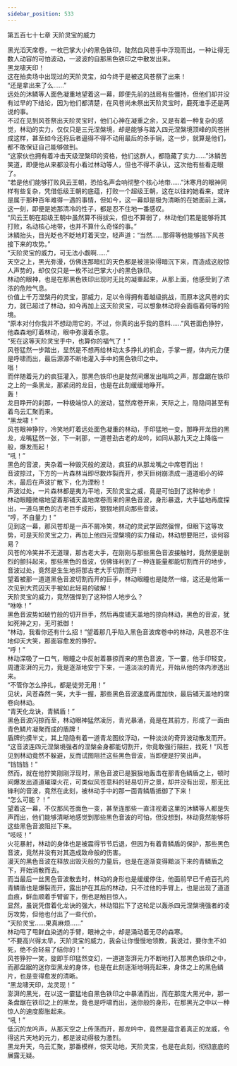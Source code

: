 ```yaml
---
sidebar_position: 533
---
```

 第五百七十七章 天阶灵宝的威力


黑光滔天席卷，一枚巴掌大小的黑色铁印，陡然自风苍手中浮现而出，一种让得无数人动容的可怕波动，一波波的自那黑色铁印之中散发出来。  
黑龙啸天印！  
这在拍卖场中出现过的天阶灵宝，如今终于是被这风苍祭了出来！  
“还是拿出来了么……”  
远处的沐鳞等人面色凝重地望着这一幕，即便先前的战局有些僵持，但他们却并没有过早的下结论，因为他们都清楚，在风苍尚未祭出天阶灵宝时，鹿死谁手还是两说的事。  
不过在见到风苍祭出天阶灵宝时，他们心神在凝重之余，又是有着一种复杂的感觉，林动的实力，仅仅只是三元涅槃境，却是能够与踏入四元涅槃境顶峰的风苍拼成这样，甚至如今还将后者逼得不得不动用最后的杀手锏，这一步，就算是他们，都不敢保证自己能够做到。  
“这家伙也拥有着冲击天级涅槃印的资格，他们这群人，都隐藏了实力……”沐鳞苦笑道，即便他从来都没有小看过林动等人，但也不得不承认，这次他有些看走眼了。  
“若是他们能够打败风云王朝，恐怕名声会响彻整个核心地带……”沐寒月的眼神同样有些复杂，凭借低级王朝的底蕴，打败一个超级王朝，这在以往的她看来，或许是属于那种百年难得一遇的事情，但如今，这一幕却是极为清晰的在她面前上演，这一刻，即便是她那清冷的性子，都是忍不住地一番感叹。  
“风云王朝在超级王朝中虽然算不得拔尖，但也不算弱了，林动他们若是能够将其打败，名动核心地带，也并不算什么奇怪的事。”  
沐鳞抬头，目光眨也不眨地盯着天空，轻声道：“当然……那得等他能够挡下风苍接下来的攻势。”  
“天阶灵宝的威力，可无法小觑啊……”  
天空之上，黑光弥漫，仿佛连那暗红的天色都是被渲染得暗沉下来，而造成这般惊人声势的，却仅仅只是一枚不过巴掌大小的黑色铁印。  
林动的眼神，也是在那黑色铁印出现时无比的凝重起来，从那上面，他感受到了浓浓的危险气息。  
价值上千万涅槃丹的灵宝，那威力，足以令得拥有着越级挑战，而原本这风苍的实力，就已超过了林动，如今再加上这天阶灵宝，可以想象林动将会面临着何等的险境。  
“原本对付你我并不想动用它的，不过，你真的出乎我的意料……”风苍面色狰狞，他森森地盯着林动，眼中弥漫着杀意。  
“死在这等天阶灵宝手中，也算你的福气了！”  
风苍猛然一步踏出，显然是不想再给林动太多挣扎的机会，手掌一握，体内元力便是呼啸而出，最后源源不断地灌入手中的黑色铁印之中。  
嗡！  
而伴随着元力的疯狂灌入，那黑色铁印也是陡然间爆发出嗡鸣之声，那盘踞在铁印之上的一条黑龙，那紧闭的龙目，也是在此刻缓缓地睁开。  
轰！  
龙目睁开的刹那，一种极端惊人的波动，猛然席卷开来，天际之上，隐隐间甚至有着乌云汇聚而来。  
“黑龙啸！”  
风苍眼神狰狞，冷笑地盯着远处面色凝重的林动，手印猛地一变，那睁开龙目的黑龙，龙嘴猛然一张，下一刹那，一道苍劲古老的龙吟，如同从那九天之上降临一般，爆发而起！  
“吼！”  
黑色的音波，夹杂着一种毁灭般的波动，疯狂的从那龙嘴之中席卷而出！  
音波掠过，下方的一片森林当即尽数炸裂而开，参天巨树崩溃成一道道细小的碎木，最后在声波扩散下，化为湮粉！  
声波过处，一片森林都是夷为平地，天阶灵宝之威，竟是可怕到了这种地步！  
林动眼瞳微缩地望着那铺天盖地席卷而来的黑色音波，身形暴退，大手猛地再度探出，一道乌黑色的古老巨手成形，狠狠地抓向那些音波。  
“哼，不自量力！”  
见到这一幕，那风苍却是一声不屑冷笑，林动的灵武学固然强悍，但眼下这等攻势，可是天阶灵宝之力，再加上他四元涅槃境的实力催动，林动想要阻拦，谈何容易？  
风苍的冷笑并不无道理，那古老大手，在刚刚与那些黑色音波接触时，竟然便是剧烈的颤抖起来，那些黑色的音波，仿佛锋利到了一种连能量都能切割而开的地步，音波过处，竟然是生生地将那古老大手切割而开！  
望着被那一道道黑色音波切割而开的巨手，林动眼瞳也是陡然一缩，这还是他第一次见到大荒囚天手被如此轻易的破解！  
天阶灵宝的威力，竟然强悍到了这种惊人地步么？  
“咻咻！”  
黑色音波势如破竹般的切开巨手，然后再度铺天盖地的掠向林动，黑色的音波，犹如死神之刃，无可抵御！  
“林动，我看你还有什么招！”望着那几乎陷入黑色音波席卷中的林动，风苍忍不住地仰天大笑，那面容愈发的狰狞。  
“呼！”  
林动深吸了一口气，眼瞳之中反射着暴掠而来的黑色音波，下一霎，他手印轻变，周遭澎湃的元力，竟是逐渐地安宁下来，一道淡淡的青光，开始从他的体内渗透出来。  
“不管你怎么挣扎，都是徒劳无用！”  
见状，风苍森然一笑，大手一握，那些黑色音波速度再度加快，最后铺天盖地的席卷向林动。  
“青天化龙诀，青鳞盾！”  
黑色音波闪掠而至，林动眼神猛然凌厉，青光暴涌，竟是在其前方，形成了一面由青色鳞片凝聚而成的盾牌！  
盾牌约摸半丈，其上隐隐有着一道青龙图纹浮动，一种淡淡的奇异波动散发而开。  
“这音波连四元涅槃境强者的涅槃金身都能切割开，你竟敢强行阻拦，找死！”风苍见到林动竟然不躲避，反而试图阻拦这些黑色音波，当即便是狞笑出声。  
“铛铛铛！”  
然而，就在他狞笑刚刚浮现时，黑色音波已是狠狠地轰击在那青色鳞盾之上，顿时间爆发出道道璀璨火花，可类似风苍意料的轻易切开之景，却并没有出现，那无比锋利的音波，竟然在此刻，被林动手中的那一面青鳞盾抵御了下来！  
“怎么可能？！”  
望着这一幕，不仅那风苍面色一变，甚至连那些一直注视着这里的沐鳞等人都是失声而出，他们能够清晰地感觉到那些黑色音波的可怕，但没想到，林动竟然能够将这些黑色音波阻拦下来。  
“吱吱！”  
火花暴射，林动的身体也是被震得节节后退，但因为有着青鳞盾的保护，那些黑色音波，竟然并没有对其造成致命般的伤害。  
漫天的黑色音波在释放出毁灭般的力量后，也是在逐渐变得黯淡下来的青鳞盾之下，开始消散而去。  
而当最后一丝黑色音波散去时，林动的身形也是缓缓停住，他面前早已千疮百孔的青鳞盾也是爆裂而开，露出护在其后的林动，只不过他的手臂上，也是出现了道道血痕，鲜血顺着手臂留下，倒也是触目惊人。  
显然，虽说凭借着化龙诀的强大，林动阻拦下了这轮足以轰杀四元涅槃境强者的凌厉攻势，但他也付出了一些代价。  
“天阶灵宝……果真麻烦……”  
林动甩了甩鲜血染透的手臂，眼神之中，却是涌动着无尽的森寒。  
“不要高兴得太早，天阶灵宝的威力，我会让你慢慢地领教，我说过，要你生不如死，绝不会轻易了结你的！”  
风苍狰狞一笑，旋即手印猛然变幻，一道道澎湃元力不断地打入那黑色铁印之中，而那盘踞的迷你型黑龙的身体，也是在此刻逐渐地明亮起来，身体之上的黑色鳞片，也是变得愈发的清晰。  
“黑龙啸天印，龙灵现！”  
澎湃的黑光，在以这一霎猛地自黑色铁印之中暴涌而出，而在那庞大黑光中，那一条盘踞在铁印之上的黑龙，竟也是呼啸而出，迷你般的身形，在那黑光之中以一种惊人的速度膨胀起来。  
“吼！”  
低沉的龙吟声，从那天空之上传荡而开，那龙吟中，竟然是蕴含着真正的龙威，令得这片天地的元力，都是波动得极为激烈。  
黑龙升天，乌云汇聚，那番模样，惊天动地，天阶灵宝，也是在此刻，彻彻底底的展露无疑。  
  
  
